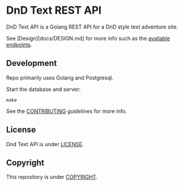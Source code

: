 # DnD Text REST API

DnD Text API is a Golang REST API for a DnD style text adventure site.

See [Design][docs/DESIGN.md] for more info such as the [available endpoints](docs/DESIGN.md#Endpoints).

## Development

Repo primarily uses Golang and Postgresql.

Start the database and server:

    make

See the [CONTRIBUTING](CONTRIBUTING.md) guidelines for more info.

## License

Dnd Text API is under [LICENSE](LICENSE).

## Copyright

This repository is under [COPYRIGHT](COPYRIGHT.md).